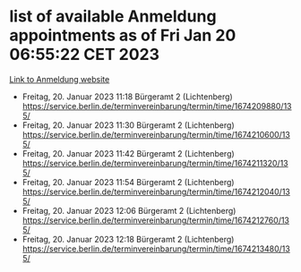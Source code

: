 # list of available Anmeldung appointments as of Fri Jan 20 06:55:22 CET 2023
[Link to Anmeldung website](https://service.berlin.de/terminvereinbarung/termin/tag.php?termin=0&anliegen[]=120686&dienstleisterlist=122210,122217,327316,122219,327312,122227,327314,122231,327346,122243,327348,122252,329742,122260,329745,122262,329748,122254,329751,122271,327278,122273,327274,122277,327276,330436,122280,327294,122282,327290,122284,327292,327539,122291,327270,122285,327266,122286,327264,122296,327268,150230,329760,122301,327282,122297,327286,122294,327284,122312,329763,122314,329775,122304,327330,122311,327334,122309,327332,122281,327352,122279,329772,122276,327324,122274,327326,122267,329766,122246,327318,122251,327320,122257,327322,122208,327298,122226,327300,121362,121364&herkunft=http%3A%2F%2Fservice.berlin.de%2Fdienstleistung%2F120686%2F)
- Freitag, 20. Januar 2023 11:18 Bürgeramt 2 (Lichtenberg) https://service.berlin.de/terminvereinbarung/termin/time/1674209880/135/
- Freitag, 20. Januar 2023 11:30 Bürgeramt 2 (Lichtenberg) https://service.berlin.de/terminvereinbarung/termin/time/1674210600/135/
- Freitag, 20. Januar 2023 11:42 Bürgeramt 2 (Lichtenberg) https://service.berlin.de/terminvereinbarung/termin/time/1674211320/135/
- Freitag, 20. Januar 2023 11:54 Bürgeramt 2 (Lichtenberg) https://service.berlin.de/terminvereinbarung/termin/time/1674212040/135/
- Freitag, 20. Januar 2023 12:06 Bürgeramt 2 (Lichtenberg) https://service.berlin.de/terminvereinbarung/termin/time/1674212760/135/
- Freitag, 20. Januar 2023 12:18 Bürgeramt 2 (Lichtenberg) https://service.berlin.de/terminvereinbarung/termin/time/1674213480/135/
